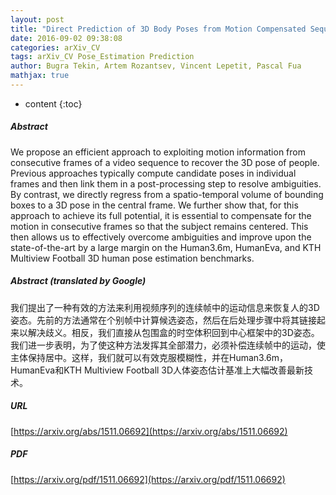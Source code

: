 ```yaml
---
layout: post
title: "Direct Prediction of 3D Body Poses from Motion Compensated Sequences"
date: 2016-09-02 09:38:08
categories: arXiv_CV
tags: arXiv_CV Pose_Estimation Prediction
author: Bugra Tekin, Artem Rozantsev, Vincent Lepetit, Pascal Fua
mathjax: true
---
```


* content
{:toc}

##### Abstract
We propose an efficient approach to exploiting motion information from consecutive frames of a video sequence to recover the 3D pose of people. Previous approaches typically compute candidate poses in individual frames and then link them in a post-processing step to resolve ambiguities. By contrast, we directly regress from a spatio-temporal volume of bounding boxes to a 3D pose in the central frame. We further show that, for this approach to achieve its full potential, it is essential to compensate for the motion in consecutive frames so that the subject remains centered. This then allows us to effectively overcome ambiguities and improve upon the state-of-the-art by a large margin on the Human3.6m, HumanEva, and KTH Multiview Football 3D human pose estimation benchmarks.

##### Abstract (translated by Google)
我们提出了一种有效的方法来利用视频序列的连续帧中的运动信息来恢复人的3D姿态。先前的方法通常在个别帧中计算候选姿态，然后在后处理步骤中将其链接起来以解决歧义。相反，我们直接从包围盒的时空体积回到中心框架中的3D姿态。我们进一步表明，为了使这种方法发挥其全部潜力，必须补偿连续帧中的运动，使主体保持居中。这样，我们就可以有效克服模糊性，并在Human3.6m，HumanEva和KTH Multiview Football 3D人体姿态估计基准上大幅改善最新技术。

##### URL
[https://arxiv.org/abs/1511.06692](https://arxiv.org/abs/1511.06692)

##### PDF
[https://arxiv.org/pdf/1511.06692](https://arxiv.org/pdf/1511.06692)

